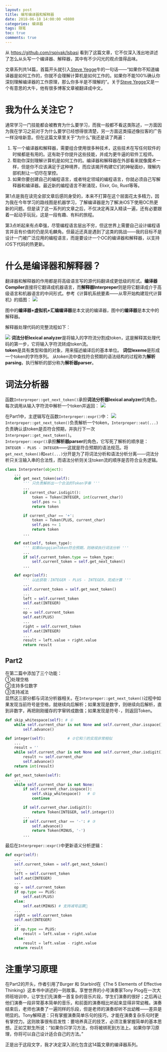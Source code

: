 ```yaml
---
layout: post
title: 编写编译器和解释器
date: 2018-06-18 14:00:00 +0800
categories: 编译器
tags: 随笔
toc: true
comments: true
---
```

从
https://github.com/rspivak/lsbasi
看到了这篇文章，它不仅深入浅出地讲述了怎么从头写一个编译器、解释器，其中有不少闪光的观点值得品味。

<!-- more -->
文章系列共14篇，首篇开头就引入[Steve Yegge](http://steve-yegge.blogspot.com/)牛的一句话——“如果你不知道编译器是如何工作的，你就不会理解计算机是如何工作的。如果你不能100%确认你深刻理解编译器的工作原理，那么你多半是不理解的”。关于[Steve Yegge](http://steve-yegge.blogspot.com/)又是一个有意思的大牛，他有很多博客文章被翻译成中文。

# 我为什么关注它？
通常学习一门技能都会被教育为什么要学习，而我一般都不看这类陈述，一方面因为我在学习之前对于为什么要学已经想得很清楚，另一方面这类描述像拉客的广告一样没啥新意。但在这篇文章里关于“为什么”我还是读了两遍：

1. 写一个编译器和解释器，需要组合使用很多种技术，这些技术在写任何软件的时候都是有用的。这有助于你提升这些技能，并成为更牛逼的软件工程师。
2. 帮助你深刻理解计算机是如何工作的。编译器和解释器在外部看来就像魔术一样，但是你不应该满足于这种境界，而应该揭开构建它们的神秘面纱，理解内部机制让一切尽在掌控。
3. 如果你要创建自己的编程语言，或者特定领域的编程语言，你就必须自己写解释器和编译器。最近新的编程语言不断涌现，Elixir, Go, Rust等等。

第1点是我在读完全部文章后感同身受的，本来不打算在这个层面花太多精力，因为我在今年学习的路线图是机器学习，了解编译器是为了解决iOS下使用OC热更新的问题。但是读了这一系列的文章之后，不仅决定再深入精读一遍，还有必要跟着一起动手玩玩，这是一段有趣、有料的旅程。

第3点听起来有点牵强，尽管编程语言层出不穷，但这世界上需要自己设计编程语言并且有价值的仍是凤毛麟角。但最近还真是遇到了这类的挑战——我的目标不是设计一门被广泛应用的编程语言，而是要设计一个OC的编译器和解释器，以支持iOS下代码的热更新。

# 什么是编译器和解释器？

翻译器和解释器的作用都是将高级语言写的源代码翻译成更低级的形式。**编译器Compiler**直接将它翻译成机器语言，而**解释器Interpreper**则是将它翻译成介于高级语言和机器语言的中间形式。参考《计算机系统要素——从零开始构建现代计算机》的插图：
![](0618BuildASimpleInterpreter1/img01.png)

图中的**编译器+虚拟机+汇编编译器**是本文说的编译器，图中的**编译器**是本文中的解释器。

解释器处理代码的完整流程如下：

![](0618BuildASimpleInterpreter1/img02.png)
**词法分析lexical analyzer**是将输入的字符流分割成token，这是解释其处理代码的第一步，它将输入字符流转成token流。  
**token**是具有类型和值的对象，用来描述编译后的基本单位。
**词位lexeme**是形成一个token的字符序列。
从token流中查找符合预期的语法结构的过程称为**解析parsing**，执行解析的部分称为**解析器parser**。

# 词法分析器
函数`Interpreper::get_next_token()`承担**词法分析器lexical analyzer**的角色，每次调用从输入字符流中解析一个token并返回：
![](0618BuildASimpleInterpreter1/img03.png)

在Part1中，主逻辑写在函数`Interpreper::expr()`中：
![](0618BuildASimpleInterpreter1/img04.png)
`Interpreper::get_next_token()`负责解析一个token，`Interpreper::eat(...)`负责确认该token是否符合预期，并执行下一次`Interpreper::get_next_token()`。  
`Interpreper::expr()`承担**解析器parser**的角色，它写死了解析的顺序是：`INTEGER - PLUS - INTEGER`——这就是符合预期的语法规范。将`get_next_token()`和`eat(...)`分开是为了将词法分析和语法分析分离——词法分析只关注输入串的合法性，而语法分析则关注token流的顺序是否符合业务逻辑。
``` python
class Interpreter(object):
    ...
    def get_next_token(self):
        ''' 只负责解析出一个合法的Token字串 '''
        ...
        if current_char.isdigit():
            token = Token(INTEGER, int(current_char))
            self.pos += 1
            return token

        if current_char == '+':
            token = Token(PLUS, current_char)
            self.pos += 1
            return token
        ...

    def eat(self, token_type):
        ''' 如果dangqianToken符合预期，则继续执行词法分析 '''
        ...
        if self.current_token.type == token_type:
            self.current_token = self.get_next_token()
        ...

    def expr(self):
        ''' 以此获取：INTEGER - PLUS - INTEGER，完成计算 '''
        ...
        self.current_token = self.get_next_token()
        ...
        left = self.current_token
        self.eat(INTEGER)
        ...
        op = self.current_token
        self.eat(PLUS)
        ...
        right = self.current_token
        self.eat(INTEGER)
        ...
        result = left.value + right.value
        return result

```
## Part2
在第二篇中添加了三个功能：  
①处理空格  
②支持多位数字  
③支持减法  
显然这三部分都与词法分析器相关。在`Interpreper::get_next_token()`过程中如果发现当前符号是空格，就继续向后解析；如果发现是数字，则继续向后解析，直到非数字，再把刚刚缓存的字窜转成数值；如果发现是符号`-`，则返回Token。
``` python
def skip_whitespace(self): # ①
    while self.current_char is not None and self.current_char.isspace():
        self.advance()

def integer(self):          # ②它和①的实现非常相似
    ...
    result = ''
    while self.current_char is not None and self.current_char.isdigit():
        result += self.current_char
        self.advance()
    return int(result)

def get_next_token(self):
    ...
    while self.current_char is not None:
        if self.current_char.isspace():
            self.skip_whitespace()   # ①
            continue

        if self.current_char.isdigit():
            return Token(INTEGER, self.integer())
        ...
        if self.current_char == '-': # ③
            self.advance()
            return Token(MINUS, '-')
        ...
```
最后在`Interpreper::expr()`中更新语义分析逻辑：
``` python
def expr(self):
    ...
    self.current_token = self.get_next_token()
    ...
    left = self.current_token
    self.eat(INTEGER)
    ...
    op = self.current_token
    if op.type == PLUS:
        self.eat(PLUS)
    else:
        self.eat(MINUS) # 支持减号运算
    ...
    right = self.current_token
    self.eat(INTEGER)
    ...
    if op.type == PLUS:
        result = left.value + right.value
    else:
        result = left.value - right.value
    return result
```

# 注重学习原理
在Part2的开头，作者引用了Burger 和 Starbird在《The 5 Elements of Effective Thinking》这本书中讲述的一则故事。享誉世界的小号演奏家Tony Plog在一次大师班培训中，让学生们先演奏一首复杂的音乐片段，学生们演奏的很好；之后再让他们演奏一段非常基本简单的音乐，和前面的演奏相比听起来显得非常幼稚。演奏结束后，老师也演奏了一遍同样的乐段，但是老师的演奏却听不出幼稚——差异是明显的。Tony解释道：只有掌握演奏简单乐句的技巧，才能在演奏复杂乐句时更有掌控力。这则故事很有启发性：要培养真正的技艺，必须注重掌握简单的基本思想。正如艾默生所说：“如果你只学习方法，你将被绑死到方法上。如果你学习原理，你将可以自己设计适合自己的方法。”

正是出于这段文字，我才决定深入消化包含这14篇文章的编译器系列。